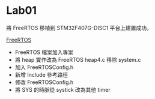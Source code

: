 # Lab01
將 FreeRTOS 移植到 STM32F407G-DISC1 平台上建置成功。

[FreeRTOS](https://www.freertos.org/)

- FreeRTOS 檔案加入專案
- 將 heap 實作改為 FreeRTOS heap4.c 移除 system.c
- 加入 FreeRTOSConfig.h
- 新增 Include 參考路徑
- 修改 FreeRTOSConfig.h
- 將 SYS 的時脈從 systick 改為其他 timer
